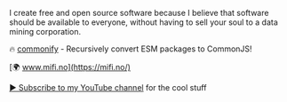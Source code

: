 I create free and open source software because I believe that software should be available to everyone, without having to sell your soul to a data mining corporation.

🔥 [commonify](https://github.com/mifi/commonify) - Recursively convert ESM packages to CommonJS!

[🌍 www.mifi.no](https://mifi.no/)

[▶️ Subscribe to my YouTube channel](https://www.youtube.com/c/MikaelFinstad?sub_confirmation=1) for the cool stuff
